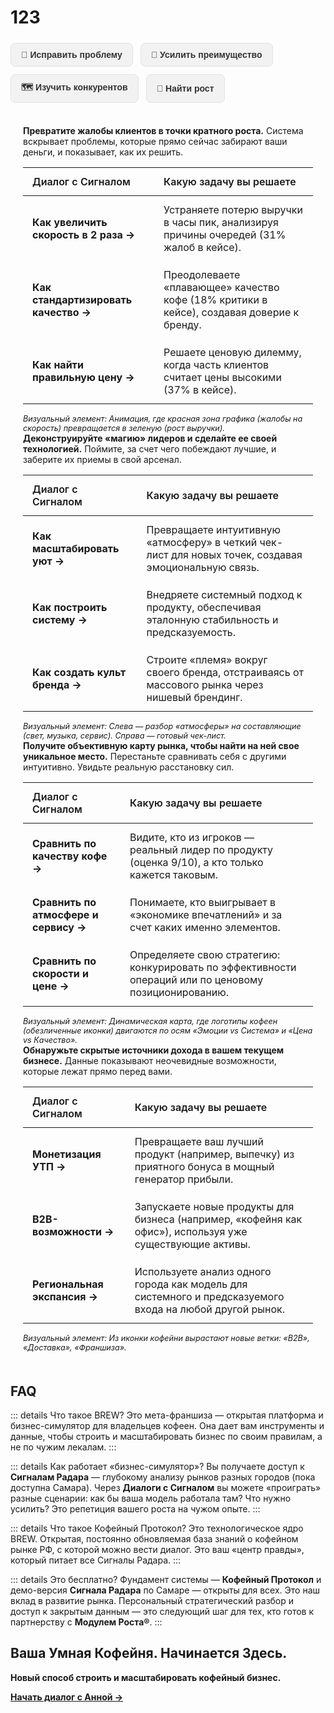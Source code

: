 # 123



<script setup>
import { ref } from 'vue'
// Устанавливаем первую вкладку активной по умолчанию
const activeTab = ref('problem')
</script>

<!-- Блок с кнопками для переключения вкладок -->
<div class="tabs">
  <button :class="{ active: activeTab === 'problem' }" @click="activeTab = 'problem'">
    🎯 Исправить проблему
  </button>
  <button :class="{ active: activeTab === 'advantage' }" @click="activeTab = 'advantage'">
    💪 Усилить преимущество
  </button>
  <button :class="{ active: activeTab === 'competitors' }" @click="activeTab = 'competitors'">
    🗺️ Изучить конкурентов
  </button>
  <button :class="{ active: activeTab === 'growth' }" @click="activeTab = 'growth'">
    🚀 Найти рост
  </button>
</div>

<!-- Контент для вкладок -->
<div class="tab-content">

  <!-- Вкладка 1: Исправить проблему -->
  <div v-if="activeTab === 'problem'">
    <p><strong>Превратите жалобы клиентов в точки кратного роста.</strong> Система вскрывает проблемы, которые прямо сейчас забирают ваши деньги, и показывает, как их решить.</p>
    <table class="custom-table">
      <thead>
        <tr>
          <th>Диалог с Сигналом</th>
          <th>Какую задачу вы решаете</th>
        </tr>
      </thead>
      <tbody>
        <tr>
          <td><strong>Как увеличить скорость в 2 раза →</strong></td>
          <td>Устраняете потерю выручки в часы пик, анализируя причины очередей (31% жалоб в кейсе).</td>
        </tr>
        <tr>
          <td><strong>Как стандартизировать качество →</strong></td>
          <td>Преодолеваете «плавающее» качество кофе (18% критики в кейсе), создавая доверие к бренду.</td>
        </tr>
        <tr>
          <td><strong>Как найти правильную цену →</strong></td>
          <td>Решаете ценовую дилемму, когда часть клиентов считает цены высокими (37% в кейсе).</td>
        </tr>
      </tbody>
    </table>
    <p class="visual-element-note"><em>Визуальный элемент: Анимация, где красная зона графика (жалобы на скорость) превращается в зеленую (рост выручки).</em></p>
  </div>

  <!-- Вкладка 2: Усилить преимущество -->
  <div v-if="activeTab === 'advantage'">
    <p><strong>Деконструируйте «магию» лидеров и сделайте ее своей технологией.</strong> Поймите, за счет чего побеждают лучшие, и заберите их приемы в свой арсенал.</p>
    <table class="custom-table">
      <thead>
        <tr>
          <th>Диалог с Сигналом</th>
          <th>Какую задачу вы решаете</th>
        </tr>
      </thead>
      <tbody>
        <tr>
          <td><strong>Как масштабировать уют →</strong></td>
          <td>Превращаете интуитивную «атмосферу» в четкий чек-лист для новых точек, создавая эмоциональную связь.</td>
        </tr>
        <tr>
          <td><strong>Как построить систему →</strong></td>
          <td>Внедряете системный подход к продукту, обеспечивая эталонную стабильность и предсказуемость.</td>
        </tr>
        <tr>
          <td><strong>Как создать культ бренда →</strong></td>
          <td>Строите «племя» вокруг своего бренда, отстраиваясь от массового рынка через нишевый брендинг.</td>
        </tr>
      </tbody>
    </table>
    <p class="visual-element-note"><em>Визуальный элемент: Слева — разбор «атмосферы» на составляющие (свет, музыка, сервис). Справа — готовый чек-лист.</em></p>
  </div>

  <!-- Вкладка 3: Изучить конкурентов -->
  <div v-if="activeTab === 'competitors'">
    <p><strong>Получите объективную карту рынка, чтобы найти на ней свое уникальное место.</strong> Перестаньте сравнивать себя с другими интуитивно. Увидьте реальную расстановку сил.</p>
    <table class="custom-table">
      <thead>
        <tr>
          <th>Диалог с Сигналом</th>
          <th>Какую задачу вы решаете</th>
        </tr>
      </thead>
      <tbody>
        <tr>
          <td><strong>Сравнить по качеству кофе →</strong></td>
          <td>Видите, кто из игроков — реальный лидер по продукту (оценка 9/10), а кто только кажется таковым.</td>
        </tr>
        <tr>
          <td><strong>Сравнить по атмосфере и сервису →</strong></td>
          <td>Понимаете, кто выигрывает в «экономике впечатлений» и за счет каких именно элементов.</td>
        </tr>
        <tr>
          <td><strong>Сравнить по скорости и цене →</strong></td>
          <td>Определяете свою стратегию: конкурировать по эффективности операций или по ценовому позиционированию.</td>
        </tr>
      </tbody>
    </table>
    <p class="visual-element-note"><em>Визуальный элемент: Динамическая карта, где логотипы кофеен (обезличенные иконки) двигаются по осям «Эмоции vs Система» и «Цена vs Качество».</em></p>
  </div>

  <!-- Вкладка 4: Найти рост -->
  <div v-if="activeTab === 'growth'">
    <p><strong>Обнаружьте скрытые источники дохода в вашем текущем бизнесе.</strong> Данные показывают неочевидные возможности, которые лежат прямо перед вами.</p>
    <table class="custom-table">
      <thead>
        <tr>
          <th>Диалог с Сигналом</th>
          <th>Какую задачу вы решаете</th>
        </tr>
      </thead>
      <tbody>
        <tr>
          <td><strong>Монетизация УТП →</strong></td>
          <td>Превращаете ваш лучший продукт (например, выпечку) из приятного бонуса в мощный генератор прибыли.</td>
        </tr>
        <tr>
          <td><strong>B2B-возможности →</strong></td>
          <td>Запускаете новые продукты для бизнеса (например, «кофейня как офис»), используя уже существующие активы.</td>
        </tr>
        <tr>
          <td><strong>Региональная экспансия →</strong></td>
          <td>Используете анализ одного города как модель для системного и предсказуемого входа на любой другой рынок.</td>
        </tr>
      </tbody>
    </table>
    <p class="visual-element-note"><em>Визуальный элемент: Из иконки кофейни вырастают новые ветки: «B2B», «Доставка», «Франшиза».</em></p>
  </div>
</div>

## FAQ

::: details Что такое BREW?
Это мета-франшиза — открытая платформа и бизнес-симулятор для владельцев кофеен. Она дает вам инструменты и данные, чтобы строить и масштабировать бизнес по своим правилам, а не по чужим лекалам.
:::

::: details Как работает «бизнес-симулятор»?
Вы получаете доступ к **Сигналам Радара** — глубокому анализу рынков разных городов (пока доступна Самара). Через **Диалоги с Сигналом** вы можете «проиграть» разные сценарии: как бы ваша модель работала там? Что нужно усилить? Это репетиция вашего роста на чужом опыте.
:::

::: details Что такое Кофейный Протокол?
Это технологическое ядро BREW. Открытая, постоянно обновляемая база знаний о кофейном рынке РФ, с которой можно вести диалог. Это ваш «центр правды», который питает все Сигналы Радара.
:::

::: details Это бесплатно?
Фундамент системы — **Кофейный Протокол** и демо-версия **Сигнала Радара** по Самаре — открыты для всех. Это наш вклад в развитие рынка. Персональный стратегический разбор и доступ к закрытым данным — это следующий шаг для тех, кто готов к партнерству с **Модулем Роста®**.
:::

## Ваша Умная Кофейня. Начинается Здесь.

**Новый способ строить и масштабировать кофейный бизнес.**

**[Начать диалог с Анной →](https://t.me/Anna_runScale)**


<style>
/* --- ОБЩИЕ СТИЛИ ДЛЯ ПЕРЕКЛЮЧАТЕЛЕЙ (ТЭБОВ) --- */
.tabs {
  display: flex;
  flex-wrap: wrap;
  gap: 0.75rem;
  margin: 1.5rem 0 1rem;
}

.tabs button {
  padding: 10px 16px;
  border-radius: 8px;
  font-weight: 600;
  font-size: 14px;
  cursor: pointer;
  transition: all 0.25s ease;
  border: 1px solid transparent;
}

/* --- СТИЛИ ДЛЯ СВЕТЛОЙ ТЕМЫ (ПО УМОЛЧАНИЮ) --- */
:root {
  --tabs-button-bg: #f2f2f2;
  --tabs-button-text: #333;
  --tabs-button-border: #e2e2e2;
}
.tabs button {
  background-color: var(--tabs-button-bg);
  color: var(--tabs-button-text);
  border-color: var(--tabs-button-border);
}

/* --- СТИЛИ ДЛЯ ТЕМНОЙ ТЕМЫ --- */
:root.dark {
  --tabs-button-bg: #2a2a2a;
  --tabs-button-text: #adadad;
  --tabs-button-border: #444;
}

/* --- СТИЛИ ДЛЯ АКТИВНОЙ/HOVER КНОПКИ (УНИВЕРСАЛЬНЫЕ) --- */
.tabs button:hover,
.tabs button.active {
  background-color: #C5F946 !important;
  color: #1a2a00 !important;
  border-color: #C5F946 !important;
  font-weight: 700;
  transform: translateY(-2px);
}

.tabs button.active {
  transform: none;
}

/* --- СТИЛИ ДЛЯ КОНТЕНТА --- */
.tab-content {
  padding: 1.25rem;
  border-radius: 12px;
  background-color: var(--vp-c-bg-alt);
  border: 1px solid var(--vp-c-divider);
}

.tab-content p {
  margin: 0 0 1rem;
}

.tab-content p:last-of-type {
  margin-bottom: 0;
}

.visual-element-note {
  margin-top: 1rem;
  font-size: 0.9em;
  color: var(--vp-c-text-2);
}

/* Стили для таблицы */
.custom-table {
  width: 100%;
  border-collapse: collapse;
  margin: 1rem 0;
}

.custom-table th, .custom-table td {
  text-align: left;
  padding: 12px 15px;
  border-bottom: 1px solid var(--vp-c-divider);
}

.custom-table th {
  font-weight: 600;
  color: var(--vp-c-text-1);
}

.custom-table td {
  color: var(--vp-c-text-2);
}

.custom-table tr:last-child td {
  border-bottom: none;
}
</style>
